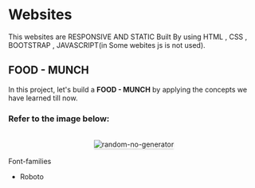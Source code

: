 # Websites
This websites are RESPONSIVE AND STATIC  Built By using HTML , CSS , BOOTSTRAP , JAVASCRIPT(in Some webites js is not used).

## FOOD - MUNCH

In this project, let's build a **FOOD - MUNCH** by applying the concepts we have learned till now.

### Refer to the image below:

<br/>
<div style="text-align: center;">
    <img src="https://res.cloudinary.com/harikrishnar/image/upload/v1679823294/Food_-_Munch_elfofj.png" alt="random-no-generator" style="max-width:70%;box-shadow:0 2.8px 2.2px rgba(0, 0, 0, 0.12)">
</div>
<br/>

<summary>Font-families</summary>

- Roboto

</details>


